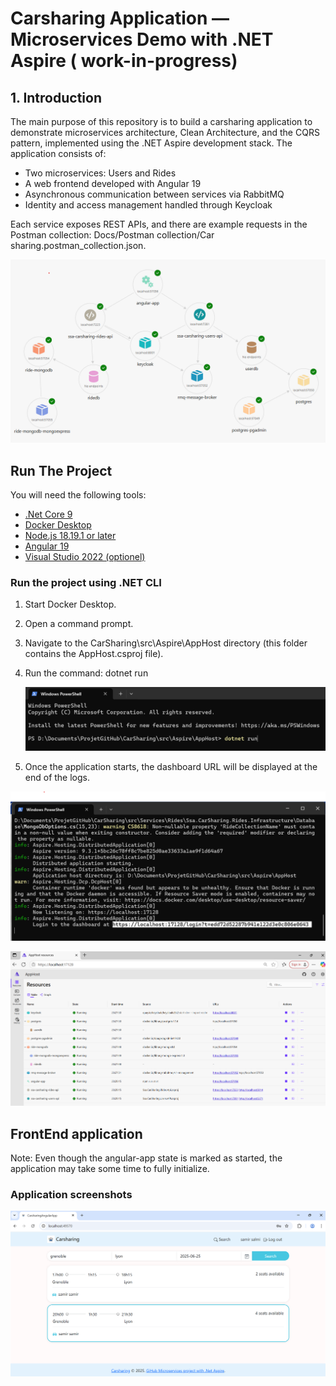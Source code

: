 # Carsharing Application — Microservices Demo with .NET Aspire ( work-in-progress)

## 1. Introduction

The main purpose of this repository is to build a carsharing application to demonstrate microservices architecture, Clean Architecture, and the CQRS pattern, implemented using the .NET Aspire development stack.
The application consists of:
- Two microservices: Users and Rides
- A web frontend developed with Angular 19
- Asynchronous communication between services via RabbitMQ
- Identity and access management handled through Keycloak

Each service exposes REST APIs, and there are example requests in the Postman collection: Docs/Postman collection/Car sharing.postman_collection.json.

![microservices](Docs/Images/resources_graph.png)

## Run The Project
You will need the following tools:

* [.Net Core 9](https://dotnet.microsoft.com/en-us/download/dotnet/9.0)
* [Docker Desktop](https://www.docker.com/products/docker-desktop)
* [Node.js 18.19.1 or later](https://nodejs.org/en/download)
* [Angular 19](https://angular.dev/installation)
* [Visual Studio 2022 (optionel)](https://visualstudio.microsoft.com/downloads/)

### Run the project using .NET CLI

1. Start Docker Desktop.
3. Open a command prompt.
4. Navigate to the CarSharing\src\Aspire\AppHost directory (this folder contains the AppHost.csproj file).
5. Run the command: dotnet run
   
   ![microservices](Docs/Images/run_dotnet_command.png)
   
7. Once the application starts, the dashboard URL will be displayed at the end of the logs.

![microservices](Docs/Images/dashboard_url.png)

![microservices](Docs/Images/resources_table.png)

## FrontEnd application

Note: Even though the angular-app state is marked as started, the application may take some time to fully initialize.

### Application screenshots

![microservices](Docs/Images/carsharing_search_page.png)

